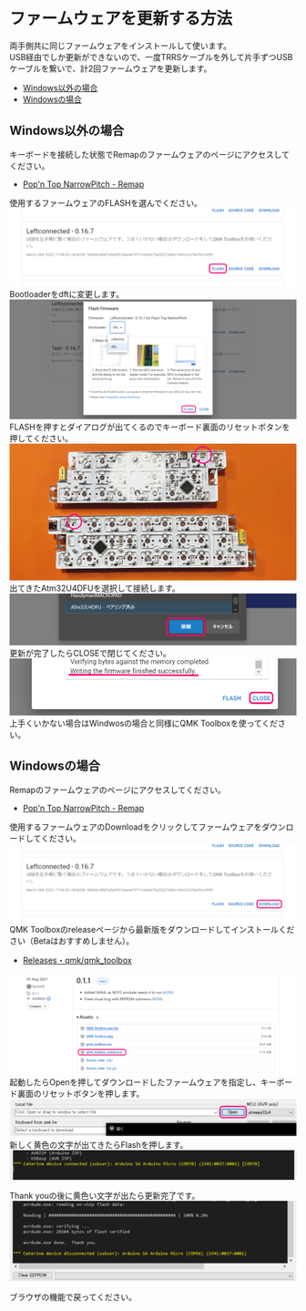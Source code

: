# ファームウェアを更新する方法

両手側共に同じファームウェアをインストールして使います。  
USB経由でしか更新ができないので、一度TRRSケーブルを外して片手ずつUSBケーブルを繋いで、計2回ファームウェアを更新します。

- [Windows以外の場合](#Windows以外の場合)
- [Windowsの場合](#Windowsの場合)

## Windows以外の場合
キーボードを接続した状態でRemapのファームウェアのページにアクセスしてください。  
- [Pop'n Top NarrowPitch - Remap ](https://remap-keys.app/catalog/1fWEWCmfpZw3S95DBEu1/firmware)

使用するファームウェアのFLASHを選んでください。  
![](img/Flash.png)  
Bootloaderをdftに変更します。  
![](img/dfu.png)  
FLASHを押すとダイアログが出てくるのでキーボード裏面のリセットボタンを押してください。 　
![](img/IMG_6713b.jpg)  
出てきたAtm32U4DFUを選択して接続します。  
![](img/connect.png)  
更新が完了したらCLOSEで閉じてください。  
![](img/close.png)  
上手くいかない場合はWindwosの場合と同様にQMK Toolboxを使ってください。  
## Windowsの場合
Remapのファームウェアのページにアクセスしてください。  
- [Pop'n Top NarrowPitch - Remap ](https://remap-keys.app/catalog/1fWEWCmfpZw3S95DBEu1/firmware)

使用するファームウェアのDownloadをクリックしてファームウェアをダウンロードしてください。  
![](img/Download.png)   
QMK Toolboxのreleaseページから最新版をダウンロードしてインストールください（Betaはおすすめしません）。  
- [Releases・qmk/qmk_toolbox](https://github.com/qmk/qmk_toolbox/releases)

![](img/release.png)  
起動したらOpenを押してダウンロードしたファームウェアを指定し、キーボード裏面のリセットボタンを押します。  
![](img/qmktoolbox1.png)   
新しく黄色の文字が出てきたらFlashを押します。  
![](img/qmktoolbox2.png)  

Thank youの後に黄色い文字が出たら更新完了です。  
![](img/qmktoolbox3.png)   

ブラウザの機能で戻ってください。  
